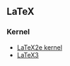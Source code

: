 ## LaTeX

### Kernel

- [LaTeX2e kernel](https://github.com/latex3/latex2e)
- [LaTeX3](https://github.com/latex3/latex3)
